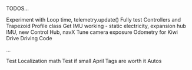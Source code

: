 TODOS...

Experiment with Loop time, telemetry.update()
Fully test Controllers and Trapezoid Profile class
Get IMU working - static electricity, expansion hub IMU, new Control Hub, navX
Tune camera exposure
Odometry for Kiwi Drive
Driving Code

...

Test Localization math
Test if small April Tags are worth it
Autos